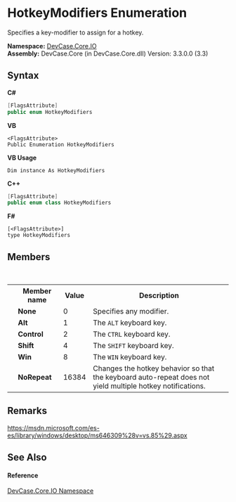 # HotkeyModifiers Enumeration
 

Specifies a key-modifier to assign for a hotkey.

**Namespace:**&nbsp;<a href="N_DevCase_Core_IO">DevCase.Core.IO</a><br />**Assembly:**&nbsp;DevCase.Core (in DevCase.Core.dll) Version: 3.3.0.0 (3.3)

## Syntax

**C#**<br />
``` C#
[FlagsAttribute]
public enum HotkeyModifiers
```

**VB**<br />
``` VB
<FlagsAttribute>
Public Enumeration HotkeyModifiers
```

**VB Usage**<br />
``` VB Usage
Dim instance As HotkeyModifiers
```

**C++**<br />
``` C++
[FlagsAttribute]
public enum class HotkeyModifiers
```

**F#**<br />
``` F#
[<FlagsAttribute>]
type HotkeyModifiers
```


## Members
&nbsp;<table><tr><th></th><th>Member name</th><th>Value</th><th>Description</th></tr><tr><td /><td target="F:DevCase.Core.IO.HotkeyModifiers.None">**None**</td><td>0</td><td>Specifies any modifier.</td></tr><tr><td /><td target="F:DevCase.Core.IO.HotkeyModifiers.Alt">**Alt**</td><td>1</td><td>The `ALT` keyboard key.</td></tr><tr><td /><td target="F:DevCase.Core.IO.HotkeyModifiers.Control">**Control**</td><td>2</td><td>The `CTRL` keyboard key.</td></tr><tr><td /><td target="F:DevCase.Core.IO.HotkeyModifiers.Shift">**Shift**</td><td>4</td><td>The `SHIFT` keyboard key.</td></tr><tr><td /><td target="F:DevCase.Core.IO.HotkeyModifiers.Win">**Win**</td><td>8</td><td>The `WIN` keyboard key.</td></tr><tr><td /><td target="F:DevCase.Core.IO.HotkeyModifiers.NoRepeat">**NoRepeat**</td><td>16384</td><td>Changes the hotkey behavior so that the keyboard auto-repeat does not yield multiple hotkey notifications.</td></tr></table>

## Remarks
<a href="https://msdn.microsoft.com/es-es/library/windows/desktop/ms646309%28v=vs.85%29.aspx" target="_blank">https://msdn.microsoft.com/es-es/library/windows/desktop/ms646309%28v=vs.85%29.aspx</a>

## See Also


#### Reference
<a href="N_DevCase_Core_IO">DevCase.Core.IO Namespace</a><br />